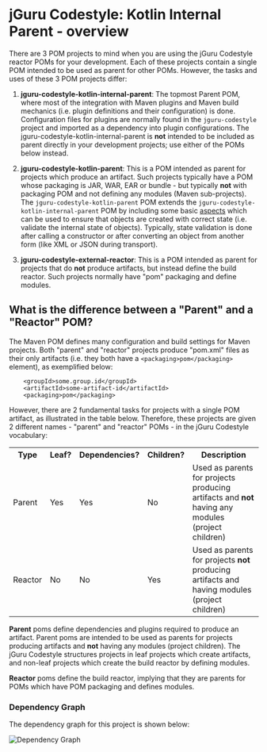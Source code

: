 # jGuru Codestyle: Kotlin Internal Parent - overview

There are 3 POM projects to mind when you are using the jGuru Codestyle reactor POMs for your development. 
Each of these projects contain a single POM intended to be used as parent for other POMs. 
However, the tasks and uses of these 3 POM projects differ:

1. **jguru-codestyle-kotlin-internal-parent**: The topmost Parent POM, where most of the integration with 
   Maven plugins and Maven build mechanics (i.e. plugin definitions and their configuration) is done. 
   Configuration files for plugins are normally found in the `jguru-codestyle` project and imported as a dependency 
   into plugin configurations. The jguru-codestyle-kotlin-internal-parent is **not** intended to be included as
   parent directly in your development projects; use either of the POMs below instead.   

2. **jguru-codestyle-kotlin-parent**: This is a POM intended as parent for projects
   which produce an artifact. Such projects typically have a POM whose packaging is JAR, WAR, EAR
   or bundle - but typically **not** with packaging POM and not defining any modules (Maven sub-projects).
   The `jguru-codestyle-kotlin-parent` POM extends the `jguru-codestyle-kotlin-internal-parent` POM by including 
   some basic [aspects](http://en.wikipedia.org/wiki/Aspect-oriented_programming) which can be
   used to ensure that objects are created with correct state (i.e. validate the internal state
   of objects). Typically, state validation is done after calling a constructor or after converting
   an object from another form (like XML or JSON during transport).

3. **jguru-codestyle-external-reactor**: This is a POM intended as parent for projects that do
   **not** produce artifacts, but instead define the build reactor. Such projects normally have
   "pom" packaging and define modules.

## What is the difference between a "Parent" and a "Reactor" POM?

The Maven POM defines many configuration and build settings for Maven projects.
Both "parent" and "reactor" projects produce "pom.xml" files as their only artifacts (i.e. they
both have a `<packaging>pom</packaging>` element), as exemplified below: 

        <groupId>some.group.id</groupId>
        <artifactId>some-artifact-id</artifactId>
        <packaging>pom</packaging>
 
However, there are 2 fundamental tasks for projects with a single POM artifact, as illustrated in the table below. 
Therefore, these projects are given 2 different names - "parent" and "reactor" POMs - in the jGuru Codestyle vocabulary:

<table>
    <tr>
        <th>Type</th>
        <th>Leaf?</th>
        <th>Dependencies?</th>
        <th>Children?</th>
        <th>Description</th>
    </tr>
    <tr>
        <td>Parent</td>
        <td>Yes</td>
        <td>Yes</td>
        <td>No</td>
        <td>Used as parents for projects producing artifacts and <b>not</b> having any modules (project children)</td>
    </tr>
    <tr>
        <td>Reactor</td>
        <td>No</td>
        <td>No</td>
        <td>Yes</td>
        <td>Used as parents for projects <b>not</b> producing artifacts and having modules (project children)</td>
    </tr>
</table>

**Parent** poms define dependencies and plugins required to produce an artifact.
Parent poms are intended to be used as parents for projects producing artifacts and **not** having
any modules (project children). The jGuru Codestyle structures projects in leaf projects
which create artifacts, and non-leaf projects which create the build reactor by defining modules.

**Reactor** poms define the build reactor, implying that they are parents for POMs which have
POM packaging and defines modules.

### Dependency Graph

The dependency graph for this project is shown below:

![Dependency Graph](./images/dependency_graph.png)